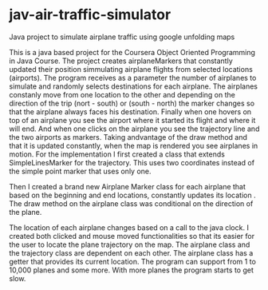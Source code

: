 # jav-air-traffic-simulator
Java project to simulate airplane traffic using google unfolding maps



 

This is a java based project for the Coursera Object Oriented Programming in Java Course. The project creates airplaneMarkers that constantly updated their position simmulating airplane flights from selected locations (airports). The program receives as a parameter the number of airplanes to simulate and randomly selects destinations for each airplane. The airplanes constanly move from one location to the other and depending on the direction of the trip (nort - south) or (south - north) the marker changes so that the airplane always faces his destination. Finally when one hovers on top of an airplane you see the airport where it started its flight and where it will end. And when one clicks on the airplane you see the trajectory line and the two airports as markers. Taking andvantage of the draw method and that it is updated constantly, when the map is rendered you see airplanes in motion.
For the implementation I first created a class that extends SimpleLinesMarker for the trajectory. This uses two coordinates instead of the simple point marker that uses only one.

Then I created a brand new Airplane Marker class for each airplane that based on the beginning and end locations, constantly updates its location . The draw method on the airplane class was conditional on the direction of the plane.

The location of each airplane changes based on a call to the java clock. I created both clicked and mouse moved functionalities so that its easier for the user to locate the plane trajectory on the map.
The airplane class and the trajectory class are dependent on each other. The airplane class has a getter that provides its current location. The program can support from 1 to 10,000 planes and some more. With more planes the program starts to get slow.


